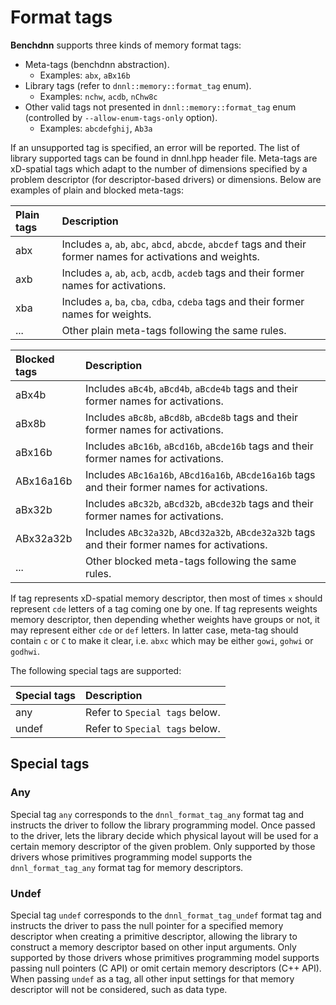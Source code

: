 # Format tags

**Benchdnn** supports three kinds of memory format tags:
- Meta-tags (benchdnn abstraction).
    - Examples: `abx`, `aBx16b`
- Library tags (refer to `dnnl::memory::format_tag` enum).
    - Examples: `nchw`, `acdb`, `nChw8c`
- Other valid tags not presented in `dnnl::memory::format_tag` enum (controlled
    by `--allow-enum-tags-only` option).
    - Examples: `abcdefghij`, `Ab3a`

If an unsupported tag is specified, an error will be reported. The list of
library supported tags can be found in dnnl.hpp header file. Meta-tags are
xD-spatial tags which adapt to the number of dimensions specified by a problem
descriptor (for descriptor-based drivers) or dimensions. Below are examples of
plain and blocked meta-tags:

| Plain tags   | Description
| :---         | :---
| abx          | Includes `a`, `ab`, `abc`, `abcd`, `abcde`, `abcdef` tags and their former names for activations and weights.
| axb          | Includes `a`, `ab`, `acb`, `acdb`, `acdeb` tags and their former names for activations.
| xba          | Includes `a`, `ba`, `cba`, `cdba`, `cdeba` tags and their former names for weights.
| ...          | Other plain meta-tags following the same rules.

| Blocked tags | Description
| :---         | :---
| aBx4b        | Includes `aBc4b`, `aBcd4b`, `aBcde4b` tags and their former names for activations.
| aBx8b        | Includes `aBc8b`, `aBcd8b`, `aBcde8b` tags and their former names for activations.
| aBx16b       | Includes `aBc16b`, `aBcd16b`, `aBcde16b` tags and their former names for activations.
| ABx16a16b    | Includes `ABc16a16b`, `ABcd16a16b`, `ABcde16a16b` tags and their former names for activations.
| aBx32b       | Includes `aBc32b`, `aBcd32b`, `aBcde32b` tags and their former names for activations.
| ABx32a32b    | Includes `ABc32a32b`, `ABcd32a32b`, `ABcde32a32b` tags and their former names for activations.
| ...          | Other blocked meta-tags following the same rules.

If tag represents xD-spatial memory descriptor, then most of times `x` should
represent `cde` letters of a tag coming one by one. If tag represents weights
memory descriptor, then depending whether weights have groups or not, it may
represent either `cde` or `def` letters. In latter case, meta-tag should contain
`c` or `C` to make it clear, i.e. `abxc` which may be either `gowi`, `gohwi` or
`godhwi`.

The following special tags are supported:

| Special tags | Description
| :---         | :---
| any          | Refer to ``Special tags`` below.
| undef        | Refer to ``Special tags`` below.

## Special tags

### Any

Special tag `any` corresponds to the `dnnl_format_tag_any` format tag and
instructs the driver to follow the library programming model. Once passed to the
driver, lets the library decide which physical layout will be used for a certain
memory descriptor of the given problem. Only supported by those drivers whose
primitives programming model supports the `dnnl_format_tag_any` format tag
for memory descriptors.

### Undef

Special tag `undef` corresponds to the `dnnl_format_tag_undef` format tag and
instructs the driver to pass the null pointer for a specified memory descriptor
when creating a primitive descriptor, allowing the library to construct a memory
descriptor based on other input arguments. Only supported by those drivers whose
primitives programming model supports passing null pointers (C API) or omit
certain memory descriptors (C++ API). When passing `undef` as a tag, all other
input settings for that memory descriptor will not be considered, such as data
type.
